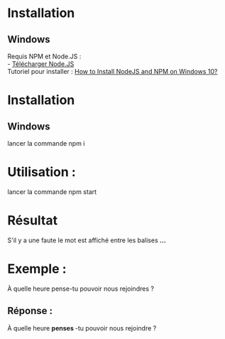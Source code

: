 # Installation
## Windows
Requis NPM et Node.JS :  
    - [Télécharger Node.JS](https://nodejs.org/en/)    
Tutoriel pour installer : [How to Install NodeJS and NPM on Windows 10?](https://www.youtube.com/watch?v=X-FPCwZFU_8)

# Installation
## Windows
lancer la commande npm i

# Utilisation : 
lancer la commande npm start

# Résultat
S'il y a une faute le mot est affiché entre les balises <B> ... </B>

# Exemple : 
À quelle heure pense-tu pouvoir nous rejoindres ?
## Réponse : 
À quelle heure  <B> penses </B> -tu pouvoir nous rejoindre ?
